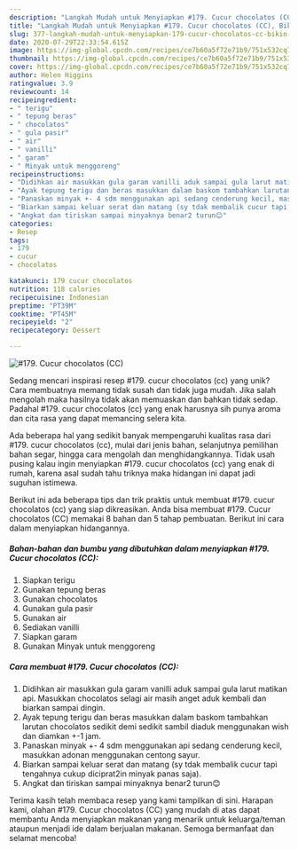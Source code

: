 ```yaml
---
description: "Langkah Mudah untuk Menyiapkan #179. Cucur chocolatos (CC), Bikin Ngiler"
title: "Langkah Mudah untuk Menyiapkan #179. Cucur chocolatos (CC), Bikin Ngiler"
slug: 377-langkah-mudah-untuk-menyiapkan-179-cucur-chocolatos-cc-bikin-ngiler
date: 2020-07-29T22:33:54.615Z
image: https://img-global.cpcdn.com/recipes/ce7b60a5f72e71b9/751x532cq70/179-cucur-chocolatos-cc-foto-resep-utama.jpg
thumbnail: https://img-global.cpcdn.com/recipes/ce7b60a5f72e71b9/751x532cq70/179-cucur-chocolatos-cc-foto-resep-utama.jpg
cover: https://img-global.cpcdn.com/recipes/ce7b60a5f72e71b9/751x532cq70/179-cucur-chocolatos-cc-foto-resep-utama.jpg
author: Helen Higgins
ratingvalue: 3.9
reviewcount: 14
recipeingredient:
- " terigu"
- " tepung beras"
- " chocolatos"
- " gula pasir"
- " air"
- " vanilli"
- " garam"
- " Minyak untuk menggoreng"
recipeinstructions:
- "Didihkan air masukkan gula garam vanilli aduk sampai gula larut matikan api. Masukkan chocolatos selagi air masih anget aduk kembali dan biarkan sampai dingin."
- "Ayak tepung terigu dan beras masukkan dalam baskom tambahkan larutan chocolatos sedikit demi sedikit sambil diaduk menggunakan wish dan diamkan +-1 jam."
- "Panaskan minyak +- 4 sdm menggunakan api sedang cenderung kecil, masukkan adonan menggunakan centong sayur."
- "Biarkan sampai keluar serat dan matang (sy tdak membalik cucur tapi tengahnya cukup diciprat2in minyak panas saja)."
- "Angkat dan tiriskan sampai minyaknya benar2 turun😊"
categories:
- Resep
tags:
- 179
- cucur
- chocolatos

katakunci: 179 cucur chocolatos 
nutrition: 118 calories
recipecuisine: Indonesian
preptime: "PT39M"
cooktime: "PT45M"
recipeyield: "2"
recipecategory: Dessert

---
```



![#179. Cucur chocolatos (CC)](https://img-global.cpcdn.com/recipes/ce7b60a5f72e71b9/751x532cq70/179-cucur-chocolatos-cc-foto-resep-utama.jpg)

Sedang mencari inspirasi resep #179. cucur chocolatos (cc) yang unik? Cara membuatnya memang tidak susah dan tidak juga mudah. Jika salah mengolah maka hasilnya tidak akan memuaskan dan bahkan tidak sedap. Padahal #179. cucur chocolatos (cc) yang enak harusnya sih punya aroma dan cita rasa yang dapat memancing selera kita.

Ada beberapa hal yang sedikit banyak mempengaruhi kualitas rasa dari #179. cucur chocolatos (cc), mulai dari jenis bahan, selanjutnya pemilihan bahan segar, hingga cara mengolah dan menghidangkannya. Tidak usah pusing kalau ingin menyiapkan #179. cucur chocolatos (cc) yang enak di rumah, karena asal sudah tahu triknya maka hidangan ini dapat jadi suguhan istimewa.




Berikut ini ada beberapa tips dan trik praktis untuk membuat #179. cucur chocolatos (cc) yang siap dikreasikan. Anda bisa membuat #179. Cucur chocolatos (CC) memakai 8 bahan dan 5 tahap pembuatan. Berikut ini cara dalam menyiapkan hidangannya.

<!--inarticleads1-->

##### Bahan-bahan dan bumbu yang dibutuhkan dalam menyiapkan #179. Cucur chocolatos (CC):

1. Siapkan  terigu
1. Gunakan  tepung beras
1. Gunakan  chocolatos
1. Gunakan  gula pasir
1. Gunakan  air
1. Sediakan  vanilli
1. Siapkan  garam
1. Gunakan  Minyak untuk menggoreng




<!--inarticleads2-->

##### Cara membuat #179. Cucur chocolatos (CC):

1. Didihkan air masukkan gula garam vanilli aduk sampai gula larut matikan api. Masukkan chocolatos selagi air masih anget aduk kembali dan biarkan sampai dingin.
1. Ayak tepung terigu dan beras masukkan dalam baskom tambahkan larutan chocolatos sedikit demi sedikit sambil diaduk menggunakan wish dan diamkan +-1 jam.
1. Panaskan minyak +- 4 sdm menggunakan api sedang cenderung kecil, masukkan adonan menggunakan centong sayur.
1. Biarkan sampai keluar serat dan matang (sy tdak membalik cucur tapi tengahnya cukup diciprat2in minyak panas saja).
1. Angkat dan tiriskan sampai minyaknya benar2 turun😊




Terima kasih telah membaca resep yang kami tampilkan di sini. Harapan kami, olahan #179. Cucur chocolatos (CC) yang mudah di atas dapat membantu Anda menyiapkan makanan yang menarik untuk keluarga/teman ataupun menjadi ide dalam berjualan makanan. Semoga bermanfaat dan selamat mencoba!
